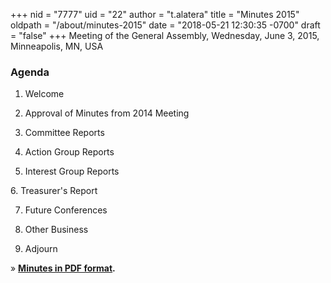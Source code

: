 +++
nid = "7777"
uid = "22"
author = "t.alatera"
title = "Minutes 2015"
oldpath = "/about/minutes-2015"
date = "2018-05-21 12:30:35 -0700"
draft = "false"
+++
Meeting of the General Assembly, Wednesday, June 3, 2015, Minneapolis,
MN, USA

### **Agenda**

1. Welcome

2. Approval of Minutes from 2014 Meeting

3. Committee Reports

4. Action Group Reports

5. Interest Group Reports

6. Treasurer's Report

7. Future Conferences

8. Other Business

9. Adjourn

» **[Minutes in PDF
format](/files/about/agm15_minutes_approved.pdf "AGM Minutes 2015").**
